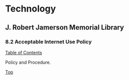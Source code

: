 [0]: ../README.md
[8.2]: acceptable-internet-use-policy.md

# Technology
## J. Robert Jamerson Memorial Library
### 8.2 Acceptable Internet Use Policy
[Table of Contents][0]

Policy and Procedure.

[Top][8.2]
